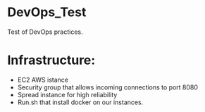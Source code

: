# DevOps_Test
Test of DevOps practices.

# Infrastructure:
-   EC2 AWS istance
-   Security group that allows incoming connections to port 8080
-   Spread instance for high reliability
-   Run.sh that install docker on our instances.